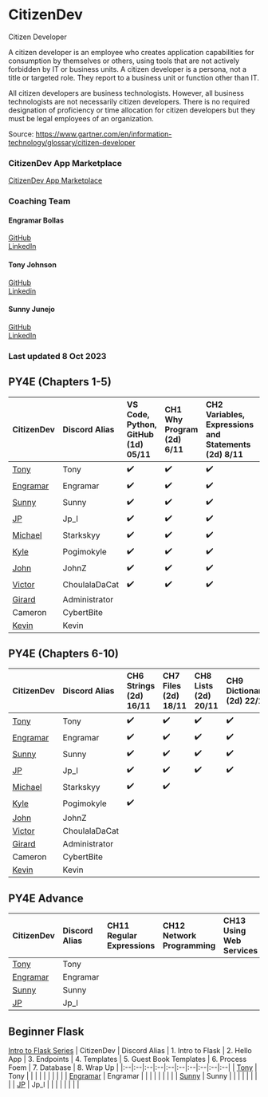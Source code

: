 # CitizenDev

Citizen Developer

A citizen developer is an employee who creates application capabilities for consumption by themselves or others, using tools that are not actively forbidden by IT or business units. A citizen developer is a persona, not a title or targeted role. They report to a business unit or function other than IT.

All citizen developers are business technologists.  However, all business technologists are not necessarily citizen developers.  There is no required designation of proficiency or time allocation for citizen developers but they must be legal employees of an organization.

Source: https://www.gartner.com/en/information-technology/glossary/citizen-developer

### CitizenDev App Marketplace
[CitizenDev App Marketplace](https://www.citizendev.au/) <bt/>

### Coaching Team
#### Engramar Bollas <br/>
[GitHub](https://github.com/engramar) <br/>
[LinkedIn](https://www.linkedin.com/in/engramarbollas/) <br/>

#### Tony Johnson <br/>
[GitHub](https://github.com/tnyjhnsn) <br/>
[Linkedin](https://www.linkedin.com/in/tony-johnson-53995413/) <br/>

#### Sunny Junejo <br/>
[GitHub](https://github.com/sjunejo) <br/>
[LinkedIn](https://www.linkedin.com/in/sadruddinjunejo/) <br/>

### Last updated 8 Oct 2023

## PY4E (Chapters 1-5)
| CitizenDev | Discord Alias | VS Code, Python, GitHub (1d) 05/11 | CH1 Why Program (2d) 6/11 | CH2 Variables, Expressions and Statements (2d) 8/11 | CH3 Conditional Execution (2d) 10/11 | CH4 Functions (2d) 12/11 | CH5 Loops and Iterations (2d) 14/11 | 
|:--|:--|:--|:--|:--|:--|:--|:--|
| [Tony](https://github.com/tnyjhnsn) | Tony |:heavy_check_mark:|:heavy_check_mark:|:heavy_check_mark:|:heavy_check_mark:|:heavy_check_mark:|:heavy_check_mark:|
| [Engramar](https://github.com/engramar) | Engramar |:heavy_check_mark:|:heavy_check_mark:|:heavy_check_mark:|:heavy_check_mark:|:heavy_check_mark:|:heavy_check_mark:|
| [Sunny](https://github.com/sjunejo) | Sunny |:heavy_check_mark:|:heavy_check_mark:|:heavy_check_mark:|:heavy_check_mark:|:heavy_check_mark:|:heavy_check_mark:|:heavy_check_mark:|
| [JP](https://github.com/josepedrolorenzini) | Jp_l |:heavy_check_mark:|:heavy_check_mark:|:heavy_check_mark:|:heavy_check_mark:|:heavy_check_mark:|:heavy_check_mark:|:heavy_check_mark:|:heavy_check_mark:|
| [Michael](https://github.com/starkskyy) | Starkskyy |:heavy_check_mark:|:heavy_check_mark:|:heavy_check_mark:|:heavy_check_mark:|:heavy_check_mark:|:heavy_check_mark:|:heavy_check_mark:|
| [Kyle](https://github.com/mkasborromeo) | Pogimokyle |:heavy_check_mark:|:heavy_check_mark:|:heavy_check_mark:|:heavy_check_mark:|:heavy_check_mark:|:heavy_check_mark:|:heavy_check_mark:|
| [John](https://github.com/JohnZGBG) | JohnZ |:heavy_check_mark:|:heavy_check_mark:|:heavy_check_mark:|:heavy_check_mark:|:heavy_check_mark:|:heavy_check_mark:||
| [Victor](https://github.com/CholulaTheCat) | ChoulalaDaCat |:heavy_check_mark:|:heavy_check_mark:|:heavy_check_mark:|:heavy_check_mark:|||
| [Girard](https://github.com/GirardT) | Administrator |||||||
| Cameron | CybertBite |||||||
| [Kevin](https://github.com/ZizhangOu) | Kevin |||||||

## PY4E (Chapters 6-10)
| CitizenDev | Discord Alias | CH6 Strings (2d) 16/11| CH7 Files (2d) 18/11 | CH8 Lists (2d) 20/11 | CH9 Dictionaries (2d) 22/11 | CH10 Tuples (2d) 24/11 | 
|:--|:--|:--|:--|:--|:--|:--|
| [Tony](https://github.com/tnyjhnsn) | Tony |:heavy_check_mark:|:heavy_check_mark:|:heavy_check_mark:|:heavy_check_mark:|:heavy_check_mark:|
| [Engramar](https://github.com/engramar) | Engramar |:heavy_check_mark:|:heavy_check_mark:|:heavy_check_mark:|:heavy_check_mark:|:heavy_check_mark:|
| [Sunny](https://github.com/sjunejo) | Sunny |:heavy_check_mark:|:heavy_check_mark:|:heavy_check_mark:|:heavy_check_mark:|:heavy_check_mark:|
| [JP](https://github.com/josepedrolorenzini) | Jp_l |:heavy_check_mark:|:heavy_check_mark:|:heavy_check_mark:|:heavy_check_mark:|:heavy_check_mark:|
| [Michael](https://github.com/starkskyy) | Starkskyy |:heavy_check_mark:|:heavy_check_mark:||||
| [Kyle](https://github.com/mkasborromeo) | Pogimokyle |:heavy_check_mark:|||||
| [John](https://github.com/JohnZGBG) | JohnZ |||||
| [Victor](https://github.com/CholulaTheCat) | ChoulalaDaCat |||||
| [Girard](https://github.com/GirardT) | Administrator |||||
| Cameron | CybertBite |||||
| [Kevin](https://github.com/ZizhangOu) | Kevin |||||

## PY4E Advance
| CitizenDev | Discord Alias |  CH11 Regular Expressions | CH12 Network Programming | CH13 Using Web Services | CH14 Object-Oriented Programming | CH15 Databases |  CH16 Data Visualization | 
|:--|:--|:--|:--|:--|:--|:--|:--|
| [Tony](https://github.com/tnyjhnsn) | Tony | | | | | | |
| [Engramar](https://github.com/engramar) | Engramar | | | | | | 
| [Sunny](https://github.com/sjunejo) | Sunny | | | | | | 
| [JP](https://github.com/josepedrolorenzini) | Jp_l | | | | | | 

## Beginner Flask 
[Intro to Flask Series](https://youtube.com/playlist?list=PLXmMXHVSvS-AjwTOtiW1DXFYTgUlrUmHV&feature=shared)
| CitizenDev | Discord Alias |  1. Intro to Flask  | 2. Hello App | 3. Endpoints | 4. Templates | 5. Guest Book Templates | 6. Process Foem | 7. Database | 8. Wrap Up |
|:--|:--|:--|:--|:--|:--|:--|:--|:--|:--|
| [Tony](https://github.com/tnyjhnsn) | Tony | | | | | | | | |
| [Engramar](https://github.com/engramar) | Engramar | | | | | | | |
| [Sunny](https://github.com/sjunejo) | Sunny | | | | | | | |
| [JP](https://github.com/josepedrolorenzini) | Jp_l | | | | | | | | 
